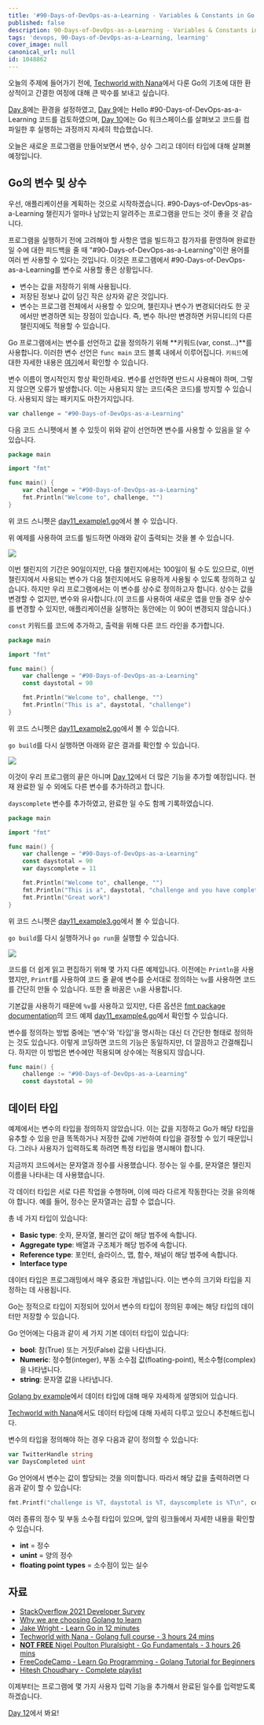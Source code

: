 ```yaml
---
title: '#90-Days-of-DevOps-as-a-Learning - Variables & Constants in Go - Day 11'
published: false
description: 90-Days-of-DevOps-as-a-Learning - Variables & Constants in Go
tags: 'devops, 90-Days-of-DevOps-as-a-Learning, learning'
cover_image: null
canonical_url: null
id: 1048862
---
```


오늘의 주제에 들어가기 전에, [Techworld with Nana](https://www.youtube.com/watch?v=yyUHQIec83I)에서 다룬 Go의 기초에 대한 환상적이고 간결한 여정에 대해 큰 박수를 보내고 싶습니다.

[Day 8](day08.md)에는 환경을 설정하였고, [Day 9](day09.md)에는 Hello #90-Days-of-DevOps-as-a-Learning 코드를 검토하였으며, [Day 10](day10.md)에는 Go 워크스페이스를 살펴보고 코드를 컴파일한 후 실행하는 과정까지 자세히 학습했습니다.

오늘은 새로운 프로그램을 만들어보면서 변수, 상수 그리고 데이터 타입에 대해 살펴볼 예정입니다.

## Go의 변수 및 상수

우선, 애플리케이션을 계획하는 것으로 시작하겠습니다. #90-Days-of-DevOps-as-a-Learning 챌린지가 얼마나 남았는지 알려주는 프로그램을 만드는 것이 좋을 것 같습니다.

프로그램을 실행하기 전에 고려해야 할 사항은 앱을 빌드하고 참가자를 환영하며 완료한 일 수에 대한 피드백을 줄 때 "#90-Days-of-DevOps-as-a-Learning"이란 용어를 여러 번 사용할 수 있다는 것입니다. 이것은 프로그램에서 #90-Days-of-DevOps-as-a-Learning를 변수로 사용할 좋은 상황입니다.

- 변수는 값을 저장하기 위해 사용됩니다.
- 저장된 정보나 값이 담긴 작은 상자와 같은 것입니다.
- 변수는 프로그램 전체에서 사용할 수 있으며, 챌린지나 변수가 변경되더라도 한 곳에서만 변경하면 되는 장점이 있습니다. 즉, 변수 하나만 변경하면 커뮤니티의 다른 챌린지에도 적용할 수 있습니다.

Go 프로그램에서는 변수를 선언하고 값을 정의하기 위해 **키워드(var, const...)**를 사용합니다. 이러한 변수 선언은 `func main` 코드 블록 내에서 이루어집니다. `키워드`에 대한 자세한 내용은 [여기](https://go.dev/ref/spec#Keywords)에서 확인할 수 있습니다.

변수 이름이 명시적인지 항상 확인하세요. 변수를 선언하면 반드시 사용해야 하며, 그렇지 않으면 오류가 발생합니다. 이는 사용되지 않는 코드(죽은 코드)를 방지할 수 있습니다. 사용되지 않는 패키지도 마찬가지입니다.

```go
var challenge = "#90-Days-of-DevOps-as-a-Learning"
```

다음 코드 스니펫에서 볼 수 있듯이 위와 같이 선언하면 변수를 사용할 수 있음을 알 수 있습니다.

```go
package main

import "fmt"

func main() {
    var challenge = "#90-Days-of-DevOps-as-a-Learning"
    fmt.Println("Welcome to", challenge, "")
}
```

위 코드 스니펫은 [day11_example1.go](/2022/Days/Go/day11_example1.go)에서 볼 수 있습니다.

위 예제를 사용하여 코드를 빌드하면 아래와 같이 출력되는 것을 볼 수 있습니다.

![](/2022/Days/Images/Day11_Go1.png)

이번 챌린지의 기간은 90일이지만, 다음 챌린지에서는 100일이 될 수도 있으므로, 이번 챌린지에서 사용되는 변수가 다음 챌린지에서도 유용하게 사용될 수 있도록 정의하고 싶습니다. 하지만 우리 프로그램에서는 이 변수를 상수로 정의하고자 합니다. 상수는 값을 변경할 수 없지만, 변수와 유사합니다.(이 코드를 사용하여 새로운 앱을 만들 경우 상수를 변경할 수 있지만, 애플리케이션을 실행하는 동안에는 이 90이 변경되지 않습니다.)

`const` 키워드를 코드에 추가하고, 출력을 위해 다른 코드 라인을 추가합니다.

```go
package main

import "fmt"

func main() {
    var challenge = "#90-Days-of-DevOps-as-a-Learning"
    const daystotal = 90

    fmt.Println("Welcome to", challenge, "")
    fmt.Println("This is a", daystotal, "challenge")
}
```

위 코드 스니펫은 [day11_example2.go](/2022/Days/Go/day11_example2.go)에서 볼 수 있습니다.

`go build`를 다시 실행하면 아래와 같은 결과를 확인할 수 있습니다.

![](/2022/Days/Images/Day11_Go2.png)

이것이 우리 프로그램의 끝은 아니며 [Day 12](day12.md)에서 더 많은 기능을 추가할 예정입니다. 현재 완료한 일 수 외에도 다른 변수를 추가하려고 합니다.

`dayscomplete` 변수를 추가하였고, 완료한 일 수도 함께 기록하였습니다.

```go
package main

import "fmt"

func main() {
    var challenge = "#90-Days-of-DevOps-as-a-Learning"
    const daystotal = 90
    var dayscomplete = 11

    fmt.Println("Welcome to", challenge, "")
    fmt.Println("This is a", daystotal, "challenge and you have completed", dayscomplete, "days")
    fmt.Println("Great work")
}
```

위 코드 스니펫은 [day11_example3.go](/2022/Days/Go/day11_example3.go)에서 볼 수 있습니다.

`go build`를 다시 실행하거나 `go run`을 실행할 수 있습니다.

![](/2022/Days/Images/Day11_Go3.png)

코드를 더 쉽게 읽고 편집하기 위해 몇 가지 다른 예제입니다. 이전에는 `Println`을 사용했지만, `Printf`를 사용하여 코드 줄 끝에 변수를 순서대로 정의하는 `%v`를 사용하면 코드를 간단히 만들 수 있습니다. 또한 줄 바꿈은 `\n`을 사용합니다.

기본값을 사용하기 때문에 `%v`를 사용하고 있지만, 다른 옵션은 [fmt package documentation](https://pkg.go.dev/fmt)의 코드 예제 [day11_example4.go](/2022/Days/Go/day11_example4.go)에서 확인할 수 있습니다.

변수를 정의하는 방법 중에는 '변수'와 '타입'을 명시하는 대신 더 간단한 형태로 정의하는 것도 있습니다. 이렇게 코딩하면 코드의 기능은 동일하지만, 더 깔끔하고 간결해집니다. 하지만 이 방법은 변수에만 적용되며 상수에는 적용되지 않습니다.

```go
func main() {
    challenge := "#90-Days-of-DevOps-as-a-Learning"
    const daystotal = 90
```

## 데이터 타입

예제에서는 변수의 타입을 정의하지 않았습니다. 이는 값을 지정하고 Go가 해당 타입을 유추할 수 있을 만큼 똑똑하거나 저장한 값에 기반하여 타입을 결정할 수 있기 때문입니다. 그러나 사용자가 입력하도록 하려면 특정 타입을 명시해야 합니다.

지금까지 코드에서는 문자열과 정수를 사용했습니다. 정수는 일 수를, 문자열은 챌린지 이름을 나타내는 데 사용했습니다.

각 데이터 타입은 서로 다른 작업을 수행하며, 이에 따라 다르게 작동한다는 것을 유의해야 합니다. 예를 들어, 정수는 문자열과는 곱할 수 없습니다.

총 네 가지 타입이 있습니다:

- **Basic type**: 숫자, 문자열, 불리언 값이 해당 범주에 속합니다.
- **Aggregate type**: 배열과 구조체가 해당 범주에 속합니다.
- **Reference type**: 포인터, 슬라이스, 맵, 함수, 채널이 해당 범주에 속합니다.
- **Interface type**

데이터 타입은 프로그래밍에서 매우 중요한 개념입니다. 이는 변수의 크기와 타입을 지정하는 데 사용됩니다.

Go는 정적으로 타입이 지정되어 있어서 변수의 타입이 정의된 후에는 해당 타입의 데이터만 저장할 수 있습니다.

Go 언어에는 다음과 같이 세 가지 기본 데이터 타입이 있습니다:

- **bool**: 참(True) 또는 거짓(False) 값을 나타냅니다.
- **Numeric**: 정수형(integer), 부동 소수점 값(floating-point), 복소수형(complex)을 나타냅니다.
- **string**: 문자열 값을 나타냅니다.

[Golang by example](https://golangbyexample.com/all-data-types-in-golang-with-examples/)에서 데이터 타입에 대해 매우 자세하게 설명되어 있습니다.

[Techworld with Nana](https://www.youtube.com/watch?v=yyUHQIec83I&t=2023s)에서도 데이터 타입에 대해 자세히 다루고 있으니 추천해드립니다.

변수의 타입을 정의해야 하는 경우 다음과 같이 정의할 수 있습니다:

```go
var TwitterHandle string
var DaysCompleted uint
```

Go 언어에서 변수는 값이 할당되는 것을 의미합니다. 따라서 해당 값을 출력하려면 다음과 같이 할 수 있습니다:

```go
fmt.Printf("challenge is %T, daystotal is %T, dayscomplete is %T\n", conference, daystotal, dayscomplete)
```

여러 종류의 정수 및 부동 소수점 타입이 있으며, 앞의 링크들에서 자세한 내용을 확인할 수 있습니다.

- **int** = 정수
- **unint** = 양의 정수
- **floating point types** = 소수점이 있는 실수

## 자료

- [StackOverflow 2021 Developer Survey](https://insights.stackoverflow.com/survey/2021)
- [Why we are choosing Golang to learn](https://www.youtube.com/watch?v=7pLqIIAqZD4&t=9s)
- [Jake Wright - Learn Go in 12 minutes](https://www.youtube.com/watch?v=C8LgvuEBraI&t=312s)
- [Techworld with Nana - Golang full course - 3 hours 24 mins](https://www.youtube.com/watch?v=yyUHQIec83I)
- [**NOT FREE** Nigel Poulton Pluralsight - Go Fundamentals - 3 hours 26 mins](https://www.pluralsight.com/courses/go-fundamentals)
- [FreeCodeCamp - Learn Go Programming - Golang Tutorial for Beginners](https://www.youtube.com/watch?v=YS4e4q9oBaU&t=1025s)
- [Hitesh Choudhary - Complete playlist](https://www.youtube.com/playlist?list=PLRAV69dS1uWSR89FRQGZ6q9BR2b44Tr9N)

이제부터는 프로그램에 몇 가지 사용자 입력 기능을 추가해서 완료된 일수를 입력받도록 하겠습니다.

[Day 12](day12.md)에서 봐요!

